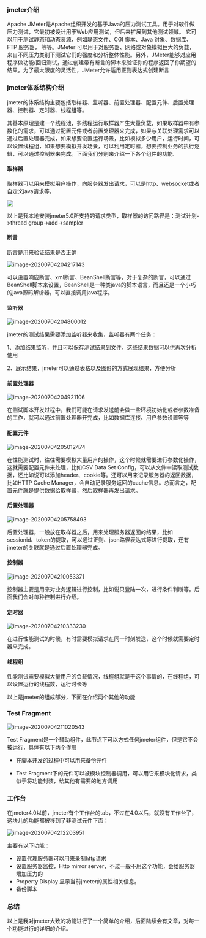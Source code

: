 ### jmeter介绍

Apache JMeter是Apache组织开发的基于Java的压力测试工具。用于对软件做压力测试，它最初被设计用于Web应用测试，但后来扩展到其他测试领域。 它可以用于测试静态和动态资源，例如静态文件、CGI 脚本、Java 对象、数据库、FTP 服务器， 等等。JMeter 可以用于对服务器、网络或对象模拟巨大的负载，来自不同压力类别下测试它们的强度和分析整体性能。另外，JMeter能够对应用程序做功能/回归测试，通过创建带有断言的脚本来验证你的程序返回了你期望的结果。为了最大限度的灵活性，JMeter允许适用正则表达式创建断言

### jmeter体系结构介绍

jmeter的体系结构主要包括取样器、监听器、前置处理器、配置元件、后置处理器、控制器、定时器、线程组等。

其基本原理是建一个线程池，多线程运行取样器产生大量负载，如果取样器中有参数化的需求，可以通过配置元件或者前置处理器来完成，如果与关联处理需求可以通过后置处理器完成，如果想要设置运行场景，比如模拟多少用户，运行时间，可以设置线程组，如果想要模拟并发场景，可以利用定时器，想要控制业务的执行逻辑，可以通过控制器来完成。下面我们分别来介绍一下各个组件的功能.

#### 取样器

取样器可以用来模拟用户操作，向服务器发出请求，可以是http、websocket或者自定义java请求等，

![ ](https://zyjblog.oss-cn-beijing.aliyuncs.com/1593866365.png)

以上是我本地安装jmeter5.0所支持的请求类型，取样器的访问路径是：测试计划->thread group->add->sampler

#### 断言

断言是用来验证结果是否正确

![image-20200704204217143](https://zyjblog.oss-cn-beijing.aliyuncs.com/1593866537.png)

 可以设置响应断言、xml断言、BeanShell断言等，对于复杂的断言，可以通过BeanShell脚本来设置，BeanShell是一种类java的脚本语言，而且还是一个小巧的java源码解析器，可以直接调用java程序。

#### 监听器

![image-20200704204800012](https://zyjblog.oss-cn-beijing.aliyuncs.com/1593866880.png)

jmeter的测试结果需要添加监听器来收集，监听器有两个任务：

1、添加结果监听，并且可以保存测试结果到文件，这些结果数据可以供再次分析使用

2、展示结果，jmeter可以通过表格以及图形的方式展现结果，方便分析

#### 前置处理器

![image-20200704204921106](https://zyjblog.oss-cn-beijing.aliyuncs.com/1593866961.png)

在测试脚本开发过程中，我们可能在请求发送前会做一些环境初始化或者参数准备的工作，就可以通过前置处理器开完成，比如数据库连接、用户参数设置等等

#### 配置元件

![image-20200704205012474](https://zyjblog.oss-cn-beijing.aliyuncs.com/1593867012.png)

在性能测试时，往往需要模拟大量用户的操作，这个时候就需要进行参数化操作，这就需要配置元件来处理，比如CSV Data Set Config，可以从文件中读取测试数据，还比如说可以添加header、cookie等。还可以用来记录服务器的返回数据，比如HTTP Cache Manager，会自动记录服务返回的cache信息。总而言之，配置元件就是提供数据给取样器，然后取样器再发出请求。

#### 后置处理器

![image-20200704205758493](https://zyjblog.oss-cn-beijing.aliyuncs.com/1593867478.png)

后置处理器，一般放在取样器之后，用来处理服务器返回的结果，比如sessionid、token的提取，可以通过正则、json路径表达式等进行提取，还有jmeter的关联就是通过后置处理器完成。

#### 控制器

![image-20200704210053371](https://zyjblog.oss-cn-beijing.aliyuncs.com/1593867653.png)

控制器主要是用来对业务逻辑进行控制，比如说只登陆一次，进行条件判断等。后面我们会对每种控制进行介绍。

#### 定时器

![image-20200704210333230](https://zyjblog.oss-cn-beijing.aliyuncs.com/1593867814.png)

在进行性能测试的时候，有时需要模拟请求在同一时刻发送，这个时候就需要定时器来完成。

#### 线程组

性能测试需要模拟大量用户的负载情况，线程组就是干这个事情的，在线程组，可以设置运行的线程数，运行时长等

以上是jmeter的组成部分，下面在介绍两个其他的功能

###  

### Test Fragment

![image-20200704211020543](https://zyjblog.oss-cn-beijing.aliyuncs.com/1593868220.png)

Test Fragment是一个辅助组件，此节点下可以方式任何jmeter组件，但是它不会被运行，具体有以下两个作用

* 在脚本开发的过程中可以用来备份元件

* Test Fragment下的元件可以被模块控制器调用，可以用它来模块化请求，类似于将功能封装，给其他有需要的地方调用

### 工作台

在jmeter4.0以前，jmeter有个工作台的tab，不过在4.0以后，就没有工作台了，这块儿的功能都被移到了非测试元件下面：

![image-20200704212203951](https://zyjblog.oss-cn-beijing.aliyuncs.com/1593868924.png)

主要有以下功能：

* 设置代理服务器可以用来录制http请求
* 设置服务器监控，Http mirror server，不过一般不用这个功能，会给服务器增加压力的
* Property Display 显示当前jmeter的属性相关信息。
* 备份脚本



### 总结

以上是我对jmeter大致的功能进行了一个简单的介绍，后面陆续会有文章，对每一个功能进行的详细的介绍。